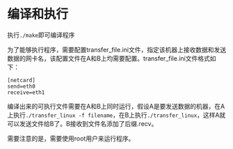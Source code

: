 # 编译和执行

执行`./make`即可编译程序

为了能够执行程序，需要配置transfer_file.ini文件，指定该机器上接收数据和发送数据的网卡名，该配置文件在A和B上均需要配置。transfer_file.ini文件格式如下：

```
[netcard]
send=eth0
receive=eth1
```

编译出来的可执行文件需要在A和B上同时运行，假设A是要发送数据的机器，在A上执行`./transfer_linux -f filename`，在B上执行`./transfer_linux`，这样A就可以发送文件给B了。B接收到文件名添加了后缀.recv。

需要注意的是，需要使用root用户来运行程序。

